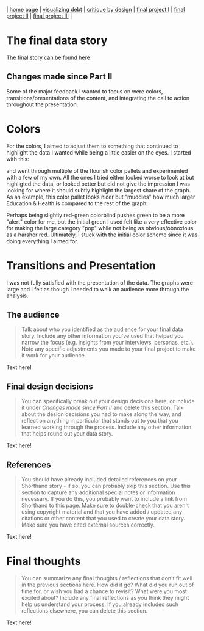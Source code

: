 | [home page](https://tcanchii.github.io/Telling-Stories-Repository/) | [visualizing debt](visualizing-government-debt) | [critique by design](critique-by-design) | [final project I](final-project-part-one) | [final project II](final-project-part-two) | [final project III](final-project-part-three) |

# The final data story
[The final story can be found here](https://carnegiemellon.shorthandstories.com/does-your-university-degree-pigeonhole-you/index.html)

## Changes made since Part II
Some of the major feedback I wanted to focus on were colors, transitions/presentations of the content, and integrating the call to action throughout the presentation. 

# Colors
For the colors, I aimed to adjust them to something that continued to highlight the data I wanted while being a little easier on the eyes. I started with this:
<div class="flourish-embed flourish-chart" data-src="visualisation/15299778"><script src="https://public.flourish.studio/resources/embed.js"></script></div>

and went through multiple of the flourish color pallets and experimented with a few of my own. All the ones I tried either looked worse to look at but highligted the data, or looked better but did not give the impression I was looking for where it should subtly highlight the largest share of the graph. As an example, this color pallet looks nicer but "muddies" how much larger Education & Health is compared to the rest of the graph:
<div class="flourish-embed flourish-chart" data-src="visualisation/15337053"><script src="https://public.flourish.studio/resources/embed.js"></script></div>

Perhaps being slightly red-green colorblind pushes green to be a more "alert" color for me, but the initial green I used felt like a very effective color for making the large category "pop" while not being as obvious/obnoxious as a harsher red. Ultimately, I stuck with the initial color scheme since it was doing everything I aimed for.

# Transitions and Presentation
I was not fully satisfied with the presentation of the data. The graphs were large and I felt as though I needed to walk an audience more through the analysis.

## The audience
> Talk about who you identified as the audience for your final data story.  Include any other information you've used that helped you narrow the focus (e.g. insights from your interviews, personas, etc.).  Note any specific adjustments you made to your final project to make it work for your audience.

Text here!

## Final design decisions
> You can specifically break out your design decisions here, or include it under *Changes made since Part II* and delete this section. Talk about the design decisions you had to make along the way, and reflect on anything in particular that stands out to you that you learned working through the process.  Include any other information that helps round out your data story. 

Text here!

## References
> You should have already included detailed references on your Shorthand story - if so, you can probably skip this section.  Use this section to capture any additional special notes or information necessary.  If you do this, you probably want to include a link from Shorthand to this page. Make sure to double-check that you aren't using copyright material and that you have added / updated any citations or other content that you used to create your data story.  Make sure you have cited external sources correctly. 

Text here!

# Final thoughts
> You can summarize any final thoughts / reflections that don't fit well in the previous sections here.  How did it go?  What did you run out of time for, or wish you had a chance to revisit?  What were you most excited about?  Include any final reflections as you think they might help us understand your process.  If you already included such reflections elsewhere, you can delete this section. 

Text here!
